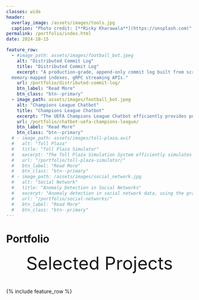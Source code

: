 ```yaml
---
classes: wide
header:
  overlay_image: /assets/images/tools.jpg
  caption: "Photo credit: [**Ricky Kharawala**](https://unsplash.com)"
permalink: /portfolio/index.html
date: 2024-10-15

feature_row:
  - #image_path: assets/images/football_bot.jpeg
    alt: "Distributed Commit Log"
    title: "Distributed Commit Log"
    excerpt: "A production-grade, append-only commit log built from scratch in Go, mirroring systems like Apache Kafka and database WAL implementations. Features
  memory-mapped indexes, gRPC streaming APIs."
    url: /portfolio/distributed-commit-log/
    btn_label: "Read More"
    btn_class: "btn--primary"
  - image_path: assets/images/football_bot.jpeg
    alt: "Champions League Chatbot"
    title: "Champions League Chatbot"
    excerpt: "The UEFA Champions League Chatbot efficiently provides personalized insights and statistics to football fans by RAG."
    url: /portfolio/chatbot-uefa-champions-league/
    btn_label: "Read More"
    btn_class: "btn--primary"
  # - image_path: assets/images/toll-plaza.avif
  #   alt: "Toll Plaza"
  #   title: "Toll Plaza Simulator"
  #   excerpt: "The Toll Plaza Simulation System efficiently simulates the flow of vehicles through multiple toll booths, utilizing threading for concurrent processing."
  #   url: "/portfolio/toll-plaza-simulator/"
  #   btn_label: "Read More"
  #   btn_class: "btn--primary"	
  # - image_path: /assets/images/social_network.jpg
  #   alt: "Social Network"
  #   title: "Anomaly Detection in Social Networks"
  #   excerpt: "Anomaly detection in social network data, using the graph resistance."
  #   url: "/portfolio/social-networks/"
  #   btn_label: "Read More"
  #   btn_class: "btn--primary"
---
```


# Portfolio

<div style="margin-bottom:1cm" align="center"><font size="55">Selected Projects</font></div>

{% include feature_row %}

<!------------------------------- FOOTER --------------------------------->
